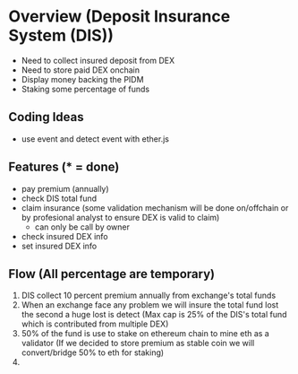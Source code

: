 # Overview (Deposit Insurance System (DIS))
- Need to collect insured deposit from DEX
- Need to store paid DEX onchain
- Display money backing the PIDM
- Staking some percentage of funds

## Coding Ideas
- use event and detect event with ether.js

## Features (* = done)
- pay premium (annually) 
- check DIS total fund 
- claim insurance (some validation mechanism will be done on/offchain or by profesional analyst to ensure DEX is valid to claim)
  - can only be call by owner
- check insured DEX info
- set insured DEX info 


## Flow (All percentage are temporary)
1. DIS collect 10 percent premium annually from exchange's total funds
2. When an exchange face any problem we will insure the total fund lost the second a huge lost is detect (Max cap is 25% of the DIS's total fund which is contributed from multiple DEX)
3. 50% of the fund is use to stake on ethereum chain to mine eth as a validator (If we decided to store premium as stable coin we will convert/bridge 50% to eth for staking)
4. 
